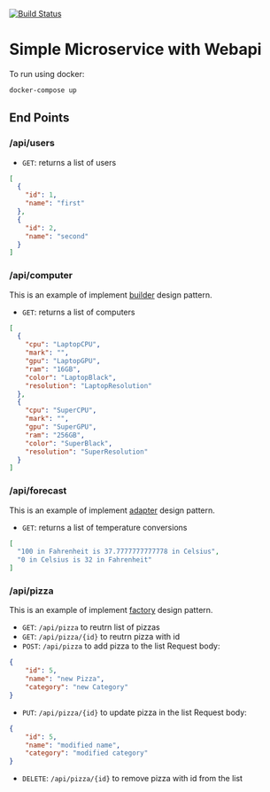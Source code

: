 
[![Build Status](https://travis-ci.com/ammarnajjar/amicroservice.svg?branch=master)](https://travis-ci.com/ammarnajjar/amicroservice)


# Simple Microservice with Webapi

To run using docker:

```bash
docker-compose up
```

## End Points

### /api/users


- `GET`: returns a list of users

```JSON
[
  {
    "id": 1,
    "name": "first"
  },
  {
    "id": 2,
    "name": "second"
  }
]
```

### /api/computer

This is an example of implement [builder](https://en.wikipedia.org/wiki/Builder_pattern) design pattern.

- `GET`: returns a list of computers

```JSON
[
  {
    "cpu": "LaptopCPU",
    "mark": "",
    "gpu": "LaptopGPU",
    "ram": "16GB",
    "color": "LaptopBlack",
    "resolution": "LaptopResolution"
  },
  {
    "cpu": "SuperCPU",
    "mark": "",
    "gpu": "SuperGPU",
    "ram": "256GB",
    "color": "SuperBlack",
    "resolution": "SuperResolution"
  }
]
```

### /api/forecast

This is an example of implement [adapter](https://en.wikipedia.org/wiki/Adapter_pattern) design pattern.

- `GET`: returns a list of temperature conversions

```JSON
[
  "100 in Fahrenheit is 37.7777777777778 in Celsius",
  "0 in Celsius is 32 in Fahrenheit"
]
```

### /api/pizza

This is an example of implement [factory](https://en.wikipedia.org/wiki/Factory_method_pattern) design pattern.

- `GET`: `/api/pizza` to reutrn list of pizzas
- `GET`: `/api/pizza/{id}` to reutrn pizza with id
- `POST`: `/api/pizza` to add pizza to the list
Request body:

```JSON
{
	"id": 5,
	"name": "new Pizza",
	"category": "new Category"
}
```

- `PUT`: `/api/pizza/{id}` to update pizza in the list
Request body:

```JSON
{
	"id": 5,
	"name": "modified name",
	"category": "modified category"
}
```

- `DELETE`: `/api/pizza/{id}` to remove pizza with id from the list
